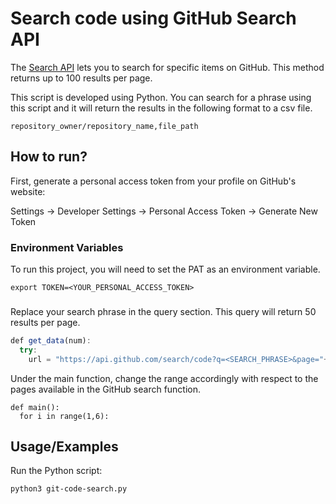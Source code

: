 
# Search code using GitHub Search API

The [Search API](https://docs.github.com/en/rest/search#search-code) lets you to search for specific items on GitHub. This method returns up to 100 results per page.

This script is developed using Python. You can search for a phrase using this script and it will return the results in the following format to a csv file.

``` repository_owner/repository_name,file_path ```




## How to run?

First, generate a personal access token from your profile on GitHub's website: 

Settings -> Developer Settings -> Personal Access Token -> Generate New Token



### Environment Variables

To run this project, you will need to set the PAT as an environment variable.

`export TOKEN=<YOUR_PERSONAL_ACCESS_TOKEN>`

###

Replace your search phrase in the query section. This query will return 50 results per page.

```javascript
def get_data(num):
  try:
    url = "https://api.github.com/search/code?q=<SEARCH_PHRASE>&page="+str(num)+"&per_page=50"
```

Under the main function, change the range accordingly with respect to the pages available in the GitHub search function.

```
def main():
  for i in range(1,6):
```

## Usage/Examples

Run the Python script:

``` python3 git-code-search.py ```


